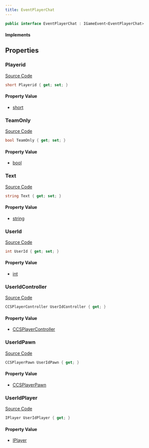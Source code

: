 ```yaml
---
title: EventPlayerChat
---
```


```csharp
public interface EventPlayerChat : IGameEvent<EventPlayerChat>
```

#### Implements

## Properties

### Playerid

[Source Code](https://github.com/swiftly-solution/swiftlys2/blob/beta/managed/src/SwiftlyS2.Generated/GameEvents/Interfaces/EventPlayerChat.cs#L56)

```csharp
short Playerid { get; set; }
```

#### Property Value

- [short](https://learn.microsoft.com/dotnet/api/system.int16)

### TeamOnly

[Source Code](https://github.com/swiftly-solution/swiftlys2/blob/beta/managed/src/SwiftlyS2.Generated/GameEvents/Interfaces/EventPlayerChat.cs#L24)

```csharp
bool TeamOnly { get; set; }
```

#### Property Value

- [bool](https://learn.microsoft.com/dotnet/api/system.boolean)

### Text

[Source Code](https://github.com/swiftly-solution/swiftlys2/blob/beta/managed/src/SwiftlyS2.Generated/GameEvents/Interfaces/EventPlayerChat.cs#L63)

```csharp
string Text { get; set; }
```

#### Property Value

- [string](https://learn.microsoft.com/dotnet/api/system.string)

### UserId

[Source Code](https://github.com/swiftly-solution/swiftlys2/blob/beta/managed/src/SwiftlyS2.Generated/GameEvents/Interfaces/EventPlayerChat.cs#L49)

```csharp
int UserId { get; set; }
```

#### Property Value

- [int](https://learn.microsoft.com/dotnet/api/system.int32)

### UserIdController

[Source Code](https://github.com/swiftly-solution/swiftlys2/blob/beta/managed/src/SwiftlyS2.Generated/GameEvents/Interfaces/EventPlayerChat.cs#L31)

```csharp
CCSPlayerController UserIdController { get; }
```

#### Property Value

- [CCSPlayerController](/docs/api/shared/schemadefinitions/ccsplayercontroller)

### UserIdPawn

[Source Code](https://github.com/swiftly-solution/swiftlys2/blob/beta/managed/src/SwiftlyS2.Generated/GameEvents/Interfaces/EventPlayerChat.cs#L38)

```csharp
CCSPlayerPawn UserIdPawn { get; }
```

#### Property Value

- [CCSPlayerPawn](/docs/api/shared/schemadefinitions/ccsplayerpawn)

### UserIdPlayer

[Source Code](https://github.com/swiftly-solution/swiftlys2/blob/beta/managed/src/SwiftlyS2.Generated/GameEvents/Interfaces/EventPlayerChat.cs#L42)

```csharp
IPlayer UserIdPlayer { get; }
```

#### Property Value

- [IPlayer](/docs/api/shared/players/iplayer)

